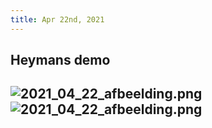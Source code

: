 ```yaml
---
title: Apr 22nd, 2021
---
```


## Heymans demo
## ![2021_04_22_afbeelding.png](https://cdn.logseq.com/%2F8f1ae382-5f18-4f77-89b5-10a6cfda69c5887ee930-eefd-40b7-beb8-b274cefd53c72021_04_22_afbeelding.png?Expires=4772678694&Signature=F6XA1MJhjPZjsxQ6rTYssIYljGrPM0zWLdnFBDIUprjMJO642GTOg8xwGdeZf1hxAWy00adPHh5E9c08hFgMOcQF5q~6h-D9htkXj6nWcdhX147wGD13adGfVOgZX7C9Umpigwh~aZssXQ9JTKwMhXBCxPX1HF2N1xH-h~EYO0KiE-4Cr6f6bmCXX9g7dqfk7fUmRsWAIpIabMaHr9-LkKWhMMnPmVcZpu1ABYOHUpZmLe4d5i7YtaOAei2Yhbd7OX5OZD1O0hOOwChoz9yMqpN9fo1YIEK00ph8urxWDGDOTdCga686MEhaROJ42NiAG6s0PX6AxWmOyYhkZcYy5w__&Key-Pair-Id=APKAJE5CCD6X7MP6PTEA)  ![2021_04_22_afbeelding.png](https://cdn.logseq.com/%2F8f1ae382-5f18-4f77-89b5-10a6cfda69c5714474f8-1d85-4d51-80e9-f12e555f1cd72021_04_22_afbeelding.png?Expires=4772678705&Signature=XIv4LKilmDhg60WNyPmqw7zGXGyezoPxRGGYXiZpbpp84Ez706L0l7UagD-ZfCuR9bVep5rY3ZCspy6isOcI8OmCcn0ILsNM39JWak0fO~JD~Dh1HBuEgzOEzoEM3Ztq8nfnboKg8yTrsnuxghp~cpPooRktUCyOl9NLb9MelPhGS6TCTV5T0V0KJ5tJ5LrIhxL67IIJ-XjG~ZCKJ5ophGmWUzcKgr~dB9Oa7NWGBs2omiQOedqjG9N9sojLSd0tYWEa05TcpquPcxOX-7PPSLGNBCLQre5~l3ns49Os5~k62nS~2jZel0zUwBEP5jG-RIibNk~U2HU~7r4IMz3eWA__&Key-Pair-Id=APKAJE5CCD6X7MP6PTEA)
##
